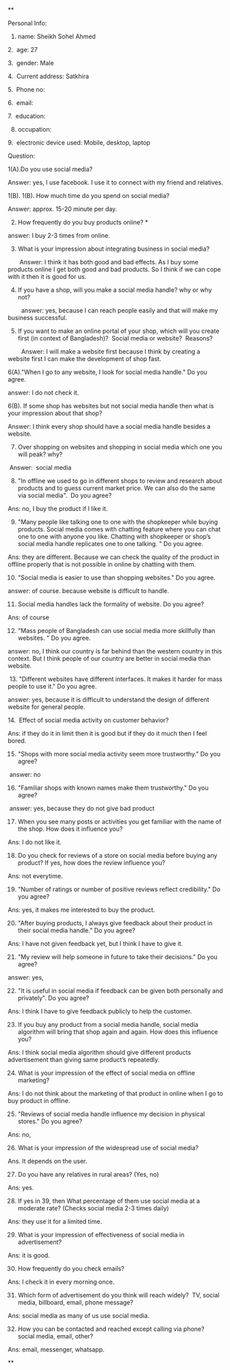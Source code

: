 **

Personal Info:

1. name: Sheikh Sohel Ahmed

2.  age: 27

3.  gender: Male

4.  Current address: Satkhira

5.  Phone no: 

6.  email: 

7.  education: 

8. occupation: 

9.  electronic device used: Mobile, desktop, laptop

  

Question:

1(A).Do you use social media?

Answer: yes, I use facebook. I use it to connect with my friend and relatives.

1(B). 1(B). How much time do you spend on social media?

Answer: approx. 15-20 minute per day.

  

2. How frequently do you buy products online? *

answer: I buy 2-3 times from online.

3. What is your impression about integrating business in social media? 

       Answer: I think it has both good and bad effects. As I buy some products online I get both good and bad products. So I think if we can cope with it then it is good for us.

4. If you have a shop, will you make a social media handle? why or why not?

        answer: yes, because I can reach people easily and that will make my business successful. 

5. If you want to make an online portal of your shop, which will you create first (in context of Bangladesh)?  Social media or website?  Reasons?

        Answer: I will make a website first because I think by creating a website first I can make the development of shop fast.

6(A)."When I go to any website, I look for social media handle." Do you agree. 

answer: I do not check it.

6(B). If some shop has websites but not social media handle then what is your impression about that shop?

Answer: I think every shop should have a social media handle besides a website.

7. Over shopping on websites and shopping in social media which one you will peak? why?

 Answer:  social media

8. "In offline we used to go in different shops to review and research about products and to guess current market price. We can also do the same via social media".  Do you agree?

Ans: no, I buy the product if I like it.

9. "Many people like talking one to one with the shopkeeper while buying products. Social media comes with chatting feature where you can chat one to one with anyone you like. Chatting with shopkeeper or shop’s social media handle replicates one to one talking. " Do you agree.

Ans: they are different. Because we can check the quality of the product in offline properly that is not possible in online by chatting with them.

10. "Social media is easier to use than shopping websites." Do you agree.  

answer: of course. because website is difficult to handle.

11. Social media handles lack the formality of website. Do you agree? 

Ans: of course

12. "Mass people of Bangladesh can use social media more skillfully than websites. " Do you agree.

answer: no, I think our country is far behind than the western country in this context. But I think people of our country are better in social media than website.

 13. "Different websites have different interfaces. It makes it harder for mass people to use it." Do you agree. 

answer: yes, because it is difficult to understand the design of different website for general people.

14.  Effect of social media activity on customer behavior?

Ans: if they do it in limit then it is good but if they do it much then I feel bored.

15. "Shops with more social media activity seem more trustworthy." Do you agree?

 answer: no

16. "Familiar shops with known names make them trustworthy." Do you agree?

 answer: yes, because they do not give bad product

17. When you see many posts or activities you get familiar with the name of the shop. How does it influence you?

Ans: I do not like it.

18. Do you check for reviews of a store on social media before buying any product? If yes, how does the review influence you?

Ans: not everytime.

19. "Number of ratings or number of positive reviews reflect credibility." Do you agree?

Ans: yes, it makes me interested to buy the product.

20. "After buying products, I always give feedback about their product in their social media handle." Do you agree?

Ans: I have not given feedback yet, but I think I have to give it.

21. "My review will help someone in future to take their decisions." Do you agree?

answer: yes,

22. "It is useful in social media if feedback can be given both personally and privately". Do you agree?

Ans: I think I have to give feedback publicly to help the customer.

23. If you buy any product from a social media handle, social media algorithm will bring that shop again and again. How does this influence you?

Ans: I think social media algorithm should give different products advertisement than giving same product’s repeatedly.

24. What is your impression of the effect of social media on offline marketing?

Ans: I do not think about the marketing of that product in online when I go to buy product in offline.

25. "Reviews of social media handle influence my decision in physical stores." Do you agree?

Ans: no, 

26. What is your impression of the widespread use of social media?

Ans. It depends on the user.

27. Do you have any relatives in rural areas? (Yes, no)

Ans: yes.

28. If yes in 39, then What percentage of them use social media at a moderate rate? (Checks social media 2-3 times daily) 

Ans: they use it for a limited time.

29. What is your impression of effectiveness of social media in advertisement?

Ans: it is good.

30. How frequently do you check emails?

Ans: I check it in every morning once.

31. Which form of advertisement do you think will reach widely?  TV, social media, billboard, email, phone message?

Ans: social media as many of us use social media.

32. How you can be contacted and reached except calling via phone?  social media, email, other?

Ans: email, messenger, whatsapp.

  
  
**